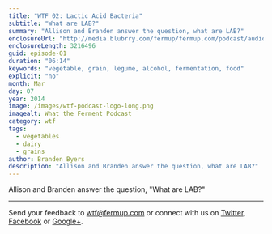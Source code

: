 ```yaml
---
title: "WTF 02: Lactic Acid Bacteria"
subtitle: "What are LAB?"
summary: "Allison and Branden answer the question, what are LAB?"
enclosureUrl: "http://media.blubrry.com/fermup/fermup.com/podcast/audio/wtf-02.mp3"
enclosureLength: 3216496
guid: episode-01
duration: "06:14"
keywords: "vegetable, grain, legume, alcohol, fermentation, food"
explicit: "no"
month: Mar
day: 07
year: 2014
image: /images/wtf-podcast-logo-long.png
imagealt: What the Ferment Podcast
category: wtf
tags:
  - vegetables
  - dairy
  - grains
author: Branden Byers
description: "Allison and Branden answer the question, what are LAB?"
---
```

Allison and Branden answer the question, "What are LAB?"

---

Send your feedback to <a href="mailto:wtf@fermup.com">wtf@fermup.com</a> or connect with us on [Twitter](https://twitter.com/fermup), [Facebook](http://www.facebook.com/fermup) or [Google+](https://google.com/+fermup).
